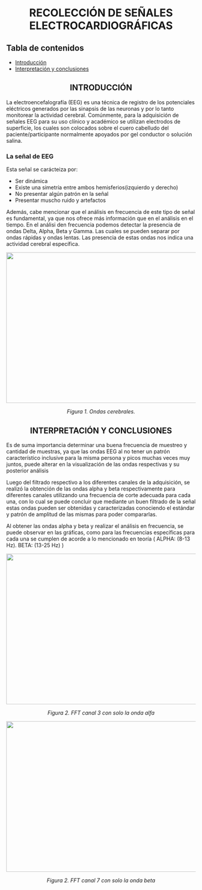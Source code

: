 <h1 align="center">RECOLECCIÓN DE SEÑALES ELECTROCARDIOGRÁFICAS</h1>

## Tabla de contenidos

+ [Introducción](url)
+ [Interpretación y conclusiones](url)

<H2 align="center">INTRODUCCIÓN</h2>
La electroencefalografía (EEG) es una técnica de registro de los potenciales eléctricos generados por las sinapsis de las neuronas y por lo tanto monitorear la actividad cerebral. Comúnmente, para la adquisición de señales EEG para su uso clínico y académico se utilizan electrodos de superficie, los cuales son colocados sobre el cuero cabelludo del paciente/participante normalmente apoyados por gel conductor o solución salina.

### La señal de EEG

Esta señal se carácteiza por:
* Ser dinámica
* Existe una simetría entre ambos hemisferios(izquierdo y derecho) 
* No presentar algún patrón en la señal
* Presentar muscho ruido y artefactos

Además, cabe mencionar que el análisis en frecuencia de este tipo de señal es fundamental, ya que nos ofrece más información que en el análisis en el tiempo. En el análisi den frecuencia podemos detectar la presencia de ondas Delta, Alpha, Beta y Gamma. Las cuales se pueden separar por ondas rápidas y ondas lentas. Las presencia de estas ondas nos indica una actividad cerebral específica.

<p align="center">
  <img width="600" height="400"src="https://images.squarespace-cdn.com/content/v1/5908027c20099e374ad3d70e/1502177644442-PG1ZBJAESW2J2FQ20V1E/eeg-waves-normal?format=1000w">
</p>
<em><p align="center">Figura 1. Ondas cerebrales.</p></em>

<H2 align="center">INTERPRETACIÓN Y CONCLUSIONES</h2>
Es de suma importancia determinar una buena frecuencia de muestreo y cantidad de muestras, ya que las ondas EEG al no tener un patrón característico inclusive para la misma persona y picos muchas veces muy juntos, puede alterar en la visualización de las ondas respectivas y su posterior análisis 

Luego del filtrado respectivo a los diferentes canales de la adquisición, se realizó la obtención de las ondas alpha y beta respectivamente para diferentes canales utilizando una frecuencia de corte adecuada para cada una, con lo cual se puede concluir que mediante un buen filtrado de la señal estas ondas pueden ser obtenidas y  caracterizadas conociendo el estándar y patrón de amplitud de las mismas para poder compararlas.

Al obtener las ondas alpha y beta y realizar el análisis en frecuencia, se puede observar en las gráficas, como para las frecuencias específicas para cada una se cumplen de acorde a lo mencionado en teoría ( ALPHA: (8-13 Hz). BETA: (13-25 Hz) )

<p align="center">
  <img width="600" height="400"src="https://media.discordapp.net/attachments/781169694949244932/1114645602882551959/image.png?width=587&height=356">
</p>
<em><p align="center">Figura 2. FFT canal 3 con solo la onda alfa</p></em>

<p align="center">
  <img width="600" height="400"src="https://media.discordapp.net/attachments/781169694949244932/1114645673762099221/image.png?width=562&height=345">
</p>
<em><p align="center">Figura 2. FFT canal 7 con solo la onda beta</p></em>
